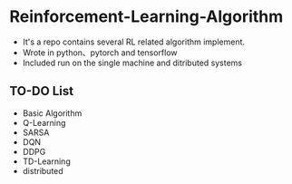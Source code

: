 # Reinforcement-Learning-Algorithm
- It's a repo contains several RL related algorithm implement.
- Wrote in python、pytorch and tensorflow
- Included run on the single machine and ditributed systems
## TO-DO List
- Basic Algorithm
- Q-Learning
- SARSA
- DQN
- DDPG
- TD-Learning
- distributed


